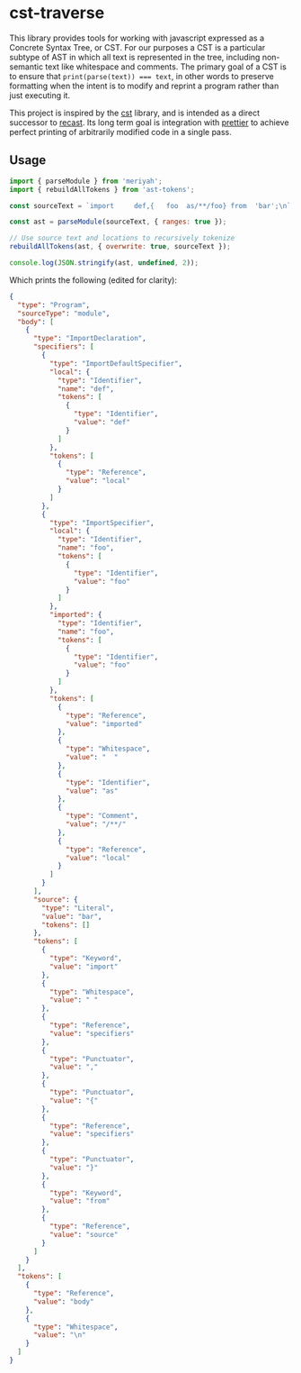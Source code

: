 # cst-traverse

This library provides tools for working with javascript expressed as a Concrete Syntax Tree, or CST. For our purposes a CST is a particular subtype of AST in which all text is represented in the tree, including non-semantic text like whitespace and comments. The primary goal of a CST is to ensure that `print(parse(text)) === text`, in other words to preserve formatting when the intent is to modify and reprint a program rather than just executing it.

This project is inspired by the [cst](https://github.com/cst/cst) library, and is intended as a direct successor to [recast](https://github.com/benjamn/recast). Its long term goal is integration with [prettier](https://github.com/prettier/prettier) to achieve perfect printing of arbitrarily modified code in a single pass.

## Usage

```js
import { parseModule } from 'meriyah';
import { rebuildAllTokens } from 'ast-tokens';

const sourceText = `import     def,{   foo  as/**/foo} from  'bar';\n`;

const ast = parseModule(sourceText, { ranges: true });

// Use source text and locations to recursively tokenize
rebuildAllTokens(ast, { overwrite: true, sourceText });

console.log(JSON.stringify(ast, undefined, 2));
```

Which prints the following (edited for clarity):

```json
{
  "type": "Program",
  "sourceType": "module",
  "body": [
    {
      "type": "ImportDeclaration",
      "specifiers": [
        {
          "type": "ImportDefaultSpecifier",
          "local": {
            "type": "Identifier",
            "name": "def",
            "tokens": [
              {
                "type": "Identifier",
                "value": "def"
              }
            ]
          },
          "tokens": [
            {
              "type": "Reference",
              "value": "local"
            }
          ]
        },
        {
          "type": "ImportSpecifier",
          "local": {
            "type": "Identifier",
            "name": "foo",
            "tokens": [
              {
                "type": "Identifier",
                "value": "foo"
              }
            ]
          },
          "imported": {
            "type": "Identifier",
            "name": "foo",
            "tokens": [
              {
                "type": "Identifier",
                "value": "foo"
              }
            ]
          },
          "tokens": [
            {
              "type": "Reference",
              "value": "imported"
            },
            {
              "type": "Whitespace",
              "value": "  "
            },
            {
              "type": "Identifier",
              "value": "as"
            },
            {
              "type": "Comment",
              "value": "/**/"
            },
            {
              "type": "Reference",
              "value": "local"
            }
          ]
        }
      ],
      "source": {
        "type": "Literal",
        "value": "bar",
        "tokens": []
      },
      "tokens": [
        {
          "type": "Keyword",
          "value": "import"
        },
        {
          "type": "Whitespace",
          "value": " "
        },
        {
          "type": "Reference",
          "value": "specifiers"
        },
        {
          "type": "Punctuator",
          "value": ","
        },
        {
          "type": "Punctuator",
          "value": "{"
        },
        {
          "type": "Reference",
          "value": "specifiers"
        },
        {
          "type": "Punctuator",
          "value": "}"
        },
        {
          "type": "Keyword",
          "value": "from"
        },
        {
          "type": "Reference",
          "value": "source"
        }
      ]
    }
  ],
  "tokens": [
    {
      "type": "Reference",
      "value": "body"
    },
    {
      "type": "Whitespace",
      "value": "\n"
    }
  ]
}
```
